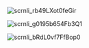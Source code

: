 ![scrnli_rb49LXot0feGir](https://github.com/user-attachments/assets/9e9df2fc-b7d4-4e0a-9a45-7b5f10e3904f)

![scrnli_g0195b654Fb3Q1](https://github.com/user-attachments/assets/0a1fe12e-478e-4631-b9bc-7bf6fb5cda04)

![scrnli_bRdL0vf7FfBop0](https://github.com/user-attachments/assets/fc58a568-718e-4c1c-a78c-6d7a07b7b7d9)



